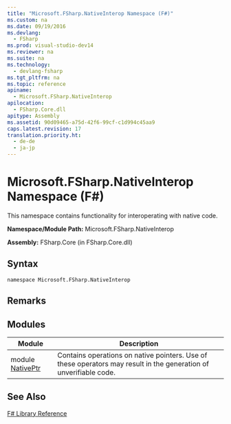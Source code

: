 ```yaml
---
title: "Microsoft.FSharp.NativeInterop Namespace (F#)"
ms.custom: na
ms.date: 09/19/2016
ms.devlang: 
  - FSharp
ms.prod: visual-studio-dev14
ms.reviewer: na
ms.suite: na
ms.technology: 
  - devlang-fsharp
ms.tgt_pltfrm: na
ms.topic: reference
apiname: 
  - Microsoft.FSharp.NativeInterop
apilocation: 
  - FSharp.Core.dll
apitype: Assembly
ms.assetid: 90d09465-a75d-42f6-99cf-c1d994c45aa9
caps.latest.revision: 17
translation.priority.ht: 
  - de-de
  - ja-jp
---
```

# Microsoft.FSharp.NativeInterop Namespace (F#)
This namespace contains functionality for interoperating with native code.  
  
 **Namespace/Module Path:** Microsoft.FSharp.NativeInterop  
  
 **Assembly:** FSharp.Core (in FSharp.Core.dll)  
  
## Syntax  
  
```  
namespace Microsoft.FSharp.NativeInterop  
```  
  
## Remarks  
  
## Modules  
  
|Module|Description|  
|------------|-----------------|  
|module [NativePtr](../vs140/NativeInterop.NativePtr-Module--F#-.md)|Contains operations on native pointers. Use of these operators may result in the generation of unverifiable code.|  
  
## See Also  
 [F# Library Reference](../Topic/F%23%20Core%20Library%20Reference.md)